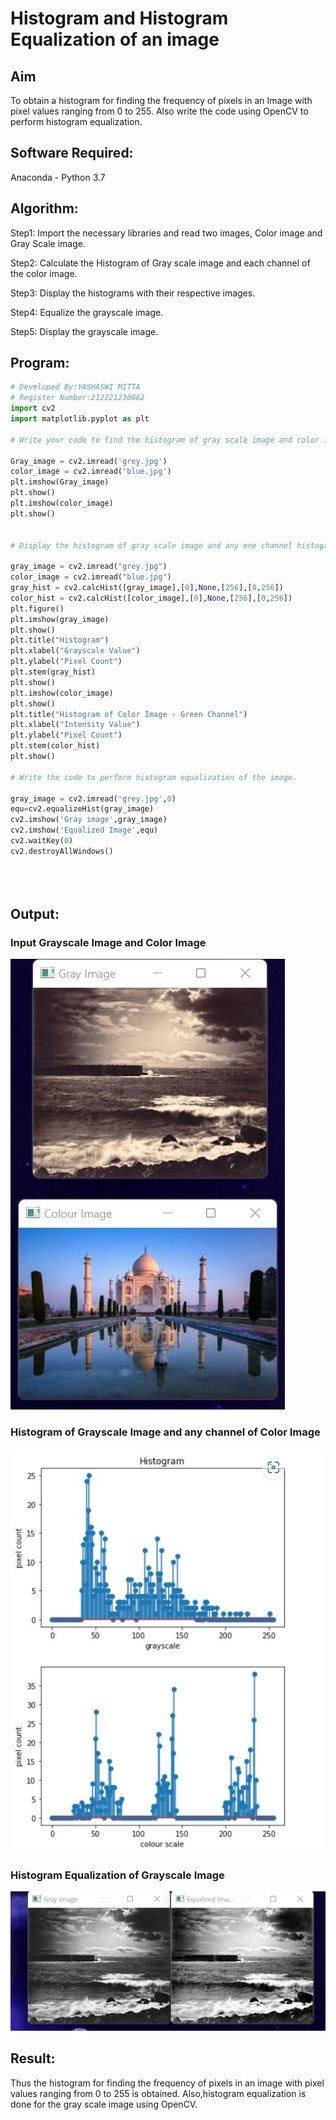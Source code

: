 # Histogram and Histogram Equalization of an image
## Aim
To obtain a histogram for finding the frequency of pixels in an Image with pixel values ranging from 0 to 255. Also write the code using OpenCV to perform histogram equalization.

## Software Required:
Anaconda - Python 3.7

## Algorithm:
Step1:
Import the necessary libraries and read two images, Color image and Gray Scale image.

Step2:
Calculate the Histogram of Gray scale image and each channel of the color image.

Step3:
Display the histograms with their respective images.

Step4:
Equalize the grayscale image.

Step5:
Display the grayscale image.

## Program:
```python
# Developed By:YASHASWI MITTA
# Register Number:212221230062
import cv2
import matplotlib.pyplot as plt

# Write your code to find the histogram of gray scale image and color image channels.

Gray_image = cv2.imread('grey.jpg')
color_image = cv2.imread('blue.jpg')
plt.imshow(Gray_image)
plt.show()
plt.imshow(color_image)
plt.show()


# Display the histogram of gray scale image and any one channel histogram from color image

gray_image = cv2.imread("grey.jpg")
color_image = cv2.imread("blue.jpg")
gray_hist = cv2.calcHist([gray_image],[0],None,[256],[0,256])
color_hist = cv2.calcHist([color_image],[0],None,[256],[0,256])
plt.figure()
plt.imshow(gray_image)
plt.show()
plt.title("Histogram")
plt.xlabel("Grayscale Value")
plt.ylabel("Pixel Count")
plt.stem(gray_hist)
plt.show()
plt.imshow(color_image)
plt.show()
plt.title("Histogram of Color Image - Green Channel")
plt.xlabel("Intensity Value")
plt.ylabel("Pixel Count")
plt.stem(color_hist)
plt.show()

# Write the code to perform histogram equalization of the image. 

gray_image = cv2.imread('grey.jpg',0)
equ=cv2.equalizeHist(gray_image)
cv2.imshow('Gray image',gray_image)
cv2.imshow('Equalized Image',equ)
cv2.waitKey(0)
cv2.destroyAllWindows()





```
## Output:
### Input Grayscale Image and Color Image
![output](https://github.com/yashaswimitta/Histogram-of-an-image/blob/main/dip%204%201.jpg)

### Histogram of Grayscale Image and any channel of Color Image
![output](https://github.com/yashaswimitta/Histogram-of-an-image/blob/main/dip%204%202.jpg)

### Histogram Equalization of Grayscale Image
![output](https://github.com/yashaswimitta/Histogram-of-an-image/blob/main/dip%204%203.jpg)

## Result: 
Thus the histogram for finding the frequency of pixels in an image with pixel values ranging from 0 to 255 is obtained. Also,histogram equalization is done for the gray scale image using OpenCV.
